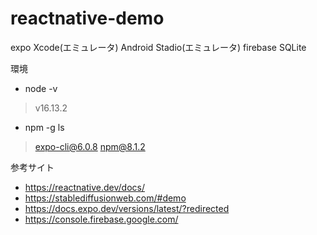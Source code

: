# reactnative-demo

expo
Xcode(エミュレータ)
Android Stadio(エミュレータ)
firebase
SQLite


環境
 - node -v 
 > v16.13.2

 - npm -g ls
 > expo-cli@6.0.8
 > npm@8.1.2


参考サイト
 - https://reactnative.dev/docs/
 - https://stablediffusionweb.com/#demo
 - https://docs.expo.dev/versions/latest/?redirected
 - https://console.firebase.google.com/
